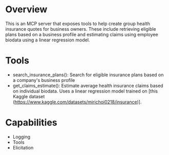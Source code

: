 # Overview
This is an MCP server that exposes tools to help create group health insurance quotes for business owners. These include retrieving eligible plans based on a business profile 
and estimating claims using employee biodata using a linear regression model.


# Tools 
- search_insurance_plans(): Search for eligible insurance plans based on a company's business profile
- get_claims_estimate(): Estimate average health insurance claims based on individual biodata. Uses a linear regression model trained on [this Kaggle dataset (https://www.kaggle.com/datasets/mirichoi0218/insurance)].


# Capabilities
- Logging
- Tools
- Elicitation

